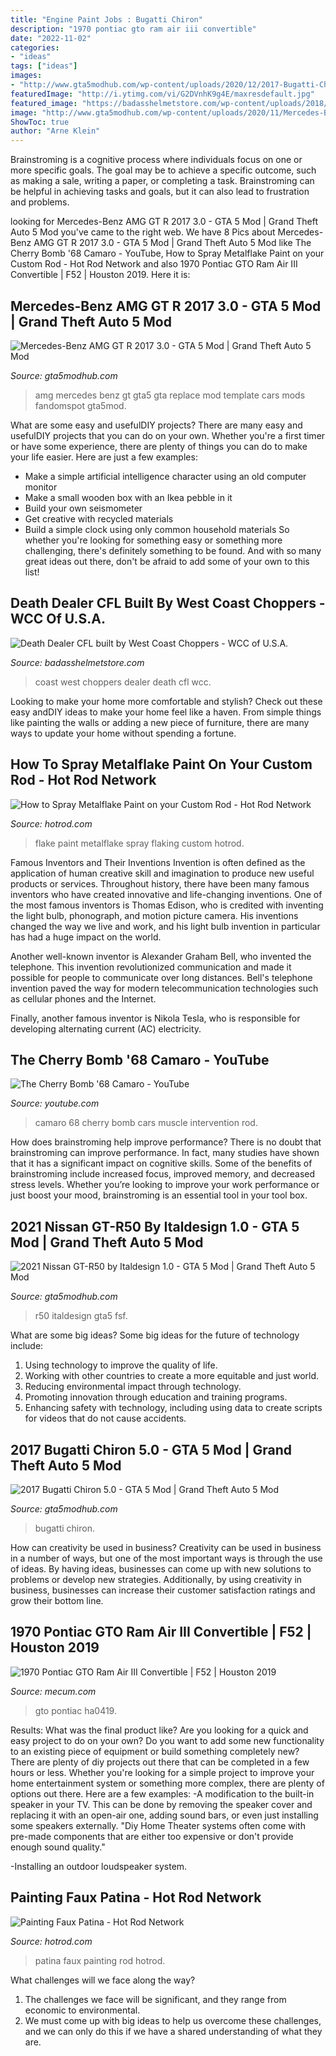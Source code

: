 ```yaml
---
title: "Engine Paint Jobs : Bugatti Chiron"
description: "1970 pontiac gto ram air iii convertible"
date: "2022-11-02"
categories:
- "ideas"
tags: ["ideas"]
images:
- "http://www.gta5modhub.com/wp-content/uploads/2020/12/2017-Bugatti-Chiron-5-6.png"
featuredImage: "http://i.ytimg.com/vi/G2DVnhK9g4E/maxresdefault.jpg"
featured_image: "https://badasshelmetstore.com/wp-content/uploads/2018/05/west-coast-choppers-wcc-death-dealer-cfl-full-3988.jpg"
image: "http://www.gta5modhub.com/wp-content/uploads/2020/11/Mercedes-Benz-AMG-GT-R-2017-4.png"
ShowToc: true
author: "Arne Klein"
---
```



Brainstroming is a cognitive process where individuals focus on one or more specific goals. The goal may be to achieve a specific outcome, such as making a sale, writing a paper, or completing a task. Brainstroming can be helpful in achieving tasks and goals, but it can also lead to frustration and problems.

	

		
looking for Mercedes-Benz AMG GT R 2017 3.0 - GTA 5 Mod | Grand Theft Auto 5 Mod you've came to the right web. We have 8 Pics about Mercedes-Benz AMG GT R 2017 3.0 - GTA 5 Mod | Grand Theft Auto 5 Mod like The Cherry Bomb &#039;68 Camaro - YouTube, How to Spray Metalflake Paint on your Custom Rod - Hot Rod Network and also 1970 Pontiac GTO Ram Air III Convertible | F52 | Houston 2019. Here it is:
		
    
## Mercedes-Benz AMG GT R 2017 3.0 - GTA 5 Mod | Grand Theft Auto 5 Mod

<img loading=lazy src="http://www.gta5modhub.com/wp-content/uploads/2020/11/Mercedes-Benz-AMG-GT-R-2017-4.png" onerror="this.onerror=null;this.src='https://tse4.mm.bing.net/th?id=OIP.YNhFfuEGxmfhYM9jTU6tMwHaEH&amp;pid=15.1';" alt="Mercedes-Benz AMG GT R 2017 3.0 - GTA 5 Mod | Grand Theft Auto 5 Mod">

_Source: gta5modhub.com_

>amg mercedes benz gt gta5 gta replace mod template cars mods fandomspot gta5mod. 

	

What are some easy and usefulDIY projects?
There are many easy and usefulDIY projects that you can do on your own. Whether you're a first timer or have some experience, there are plenty of things you can do to make your life easier. Here are just a few examples: 
- Make a simple artificial intelligence character using an old computer monitor 
- Make a small wooden box with an Ikea pebble in it 
- Build your own seismometer 
- Get creative with recycled materials 
- Build a simple clock using only common household materials 
So whether you're looking for something easy or something more challenging, there's definitely something to be found. And with so many great ideas out there, don't be afraid to add some of your own to this list!

    
## Death Dealer CFL Built By West Coast Choppers - WCC Of U.S.A.

<img loading=lazy src="https://badasshelmetstore.com/wp-content/uploads/2018/05/west-coast-choppers-wcc-death-dealer-cfl-full-3988.jpg" onerror="this.onerror=null;this.src='https://tse1.mm.bing.net/th?id=OIP._HF-wLWcGEaODffGAvHTsQHaE7&amp;pid=15.1';" alt="Death Dealer CFL built by West Coast Choppers - WCC of U.S.A.">

_Source: badasshelmetstore.com_

>coast west choppers dealer death cfl wcc. 

	

Looking to make your home more comfortable and stylish? Check out these easy andDIY ideas to make your home feel like a haven. From simple things like painting the walls or adding a new piece of furniture, there are many ways to update your home without spending a fortune.

    
## How To Spray Metalflake Paint On Your Custom Rod - Hot Rod Network

<img loading=lazy src="http://st.hotrod.com/uploads/sites/21/2003/05/135_0308_flake_11_z.jpg" onerror="this.onerror=null;this.src='https://tse4.mm.bing.net/th?id=OIP.IuX1JA2Pkn0Np7b8n5gyQgHaJ4&amp;pid=15.1';" alt="How to Spray Metalflake Paint on your Custom Rod - Hot Rod Network">

_Source: hotrod.com_

>flake paint metalflake spray flaking custom hotrod. 

	

Famous Inventors and Their Inventions
Invention is often defined as the application of human creative skill and imagination to produce new useful products or services. Throughout history, there have been many famous inventors who have created innovative and life-changing inventions.
One of the most famous inventors is Thomas Edison, who is credited with inventing the light bulb, phonograph, and motion picture camera. His inventions changed the way we live and work, and his light bulb invention in particular has had a huge impact on the world.

Another well-known inventor is Alexander Graham Bell, who invented the telephone. This invention revolutionized communication and made it possible for people to communicate over long distances. Bell's telephone invention paved the way for modern telecommunication technologies such as cellular phones and the Internet.

Finally, another famous inventor is Nikola Tesla, who is responsible for developing alternating current (AC) electricity.

    
## The Cherry Bomb &#039;68 Camaro - YouTube

<img loading=lazy src="http://i.ytimg.com/vi/G2DVnhK9g4E/maxresdefault.jpg" onerror="this.onerror=null;this.src='https://tse1.mm.bing.net/th?id=OIP.IQa8TQTRCSG_NIe21NzQFAHaEK&amp;pid=15.1';" alt="The Cherry Bomb &#039;68 Camaro - YouTube">

_Source: youtube.com_

>camaro 68 cherry bomb cars muscle intervention rod. 

	

How does brainstroming help improve performance?
There is no doubt that brainstroming can improve performance. In fact, many studies have shown that it has a significant impact on cognitive skills. Some of the benefits of brainstroming include increased focus, improved memory, and decreased stress levels. Whether you’re looking to improve your work performance or just boost your mood, brainstroming is an essential tool in your tool box.

    
## 2021 Nissan GT-R50 By Italdesign 1.0 - GTA 5 Mod | Grand Theft Auto 5 Mod

<img loading=lazy src="http://www.gta5modhub.com/wp-content/uploads/2021/03/2021-Nissan-GT-R50-by-Italdesign-1-4.png" onerror="this.onerror=null;this.src='https://tse4.mm.bing.net/th?id=OIP.ELFdcSPSAr4YZW4JWnS7XAHaEL&amp;pid=15.1';" alt="2021 Nissan GT-R50 by Italdesign 1.0 - GTA 5 Mod | Grand Theft Auto 5 Mod">

_Source: gta5modhub.com_

>r50 italdesign gta5 fsf. 

	

What are some big ideas?
Some big ideas for the future of technology include: 
1. Using technology to improve the quality of life. 
2. Working with other countries to create a more equitable and just world. 
3. Reducing environmental impact through technology. 
4. Promoting innovation through education and training programs. 
5. Enhancing safety with technology, including using data to create scripts for videos that do not cause accidents.

    
## 2017 Bugatti Chiron 5.0 - GTA 5 Mod | Grand Theft Auto 5 Mod

<img loading=lazy src="http://www.gta5modhub.com/wp-content/uploads/2020/12/2017-Bugatti-Chiron-5-6.png" onerror="this.onerror=null;this.src='https://tse1.mm.bing.net/th?id=OIP.5Vl11OEuyokFJLjGx3OhGQHaDG&amp;pid=15.1';" alt="2017 Bugatti Chiron 5.0 - GTA 5 Mod | Grand Theft Auto 5 Mod">

_Source: gta5modhub.com_

>bugatti chiron. 

	

How can creativity be used in business?
Creativity can be used in business in a number of ways, but one of the most important ways is through the use of ideas. By having ideas, businesses can come up with new solutions to problems or develop new strategies. Additionally, by using creativity in business, businesses can increase their customer satisfaction ratings and grow their bottom line.

    
## 1970 Pontiac GTO Ram Air III Convertible | F52 | Houston 2019

<img loading=lazy src="https://cdn3.mecum.com/auctions/ha0419/ha0419-372483/images/3354024706cc3engine-pass-side-1548083975104.jpg?1549657248000" onerror="this.onerror=null;this.src='https://tse3.mm.bing.net/th?id=OIP.9J5RuTAGij7jqzHtJ2Y3dgHaEK&amp;pid=15.1';" alt="1970 Pontiac GTO Ram Air III Convertible | F52 | Houston 2019">

_Source: mecum.com_

>gto pontiac ha0419. 

	

Results: What was the final product like?
Are you looking for a quick and easy project to do on your own? Do you want to add some new functionality to an existing piece of equipment or build something completely new? There are plenty of diy projects out there that can be completed in a few hours or less. Whether you're looking for a simple project to improve your home entertainment system or something more complex, there are plenty of options out there. Here are a few examples: 
-A modification to the built-in speaker in your TV. This can be done by removing the speaker cover and replacing it with an open-air one, adding sound bars, or even just installing some speakers externally.
"Diy Home Theater systems often come with pre-made components that are either too expensive or don't provide enough sound quality."

-Installing an outdoor loudspeaker system.

    
## Painting Faux Patina - Hot Rod Network

<img loading=lazy src="http://st.hotrod.com/uploads/sites/21/2008/07/0806sr_08_z-painting_faux_patina-street_rods.jpg" onerror="this.onerror=null;this.src='https://tse4.mm.bing.net/th?id=OIP.WqiHaRBA-tF1HvYUpsNRggHaFj&amp;pid=15.1';" alt="Painting Faux Patina - Hot Rod Network">

_Source: hotrod.com_

>patina faux painting rod hotrod. 

	

What challenges will we face along the way?
1. The challenges we face will be significant, and they range from economic to environmental. 
2. We must come up with big ideas to help us overcome these challenges, and we can only do this if we have a shared understanding of what they are.

